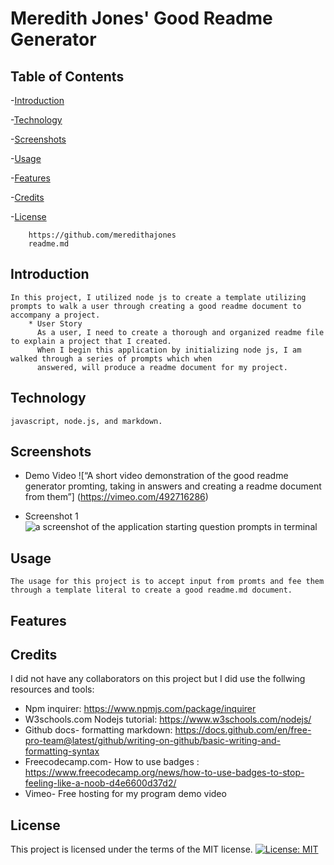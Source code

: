 # Meredith Jones' Good Readme Generator

  ## Table of Contents

  -[Introduction](##Introduction)
  
  -[Technology](##Technology)
  
  -[Screenshots](##Screenshots)
     
  -[Usage](##Usage)
  
  -[Features](##Features)
  
  -[Credits](##Credits)
  
  -[License](##License) 



        https://github.com/meredithajones
        readme.md

## Introduction
    In this project, I utilized node js to create a template utilizing prompts to walk a user through creating a good readme document to accompany a project.
        * User Story
          As a user, I need to create a thorough and organized readme file to explain a project that I created. 
          When I begin this application by initializing node js, I am walked through a series of prompts which when 
          answered, will produce a readme document for my project.

## Technology

    javascript, node.js, and markdown.

## Screenshots
   * Demo Video ![“A short video demonstration of the good readme generator promting, taking in answers and creating a readme document from them”]         (https://vimeo.com/492716286)
   
   * Screenshot 1
   ![a screenshot of the application starting question prompts in terminal](assets/images/screenshot1.png)


## Usage
    The usage for this project is to accept input from promts and fee them through a template literal to create a good readme.md document. 

## Features
    

## Credits
  I did not have any collaborators on this project but I did use the follwing resources and tools:
  
* Npm inquirer: https://www.npmjs.com/package/inquirer
* W3schools.com Nodejs tutorial: https://www.w3schools.com/nodejs/
* Github docs- formatting markdown: https://docs.github.com/en/free-pro-team@latest/github/writing-on-github/basic-writing-and-formatting-syntax
* Freecodecamp.com- How to use badges : https://www.freecodecamp.org/news/how-to-use-badges-to-stop-feeling-like-a-noob-d4e6600d37d2/
* Vimeo- Free hosting for my program demo video
  
  

## License
 This project is licensed under the terms of the MIT license.
 [![License: MIT](https://img.shields.io/badge/License-MIT-yellow.svg)](https://opensource.org/licenses/MIT)



      

      
